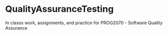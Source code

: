 # QualityAssuranceTesting
 In classs work, assignments, and practice for PROG2070 - Software Quality Assurance
